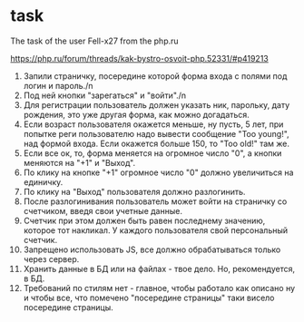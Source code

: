 # task
The task of the user Fell-x27 from the php.ru

https://php.ru/forum/threads/kak-bystro-osvoit-php.52331/#p419213

1) Запили страничку, посередине которой форма входа с полями под логин и пароль./n
2) Под ней кнопки "зарегаться" и "войти"./n
3) Для регистрации пользователь должен указать ник, парольку, дату рождения, это уже другая форма, как можно догадаться.
4) Если возраст пользователя окажется меньше, ну пусть, 5 лет, при попытке реги пользователю надо вывести сообщение "Too young!", над формой входа. Если окажется больше 150, то "Too old!" там же.
5) Если все ок, то, форма меняется на огромное число "0", а кнопки меняются на "+1" и "Выход".
6) По клику на кнопке "+1" огромное число "0" должно увеличиться на единичку.
7) По клику на "Выход" пользователя должно разлогинить.
8) После разлогинивания пользователь может войти на страничку со счетчиком, введя свои учетные данные.
9) Счетчик при этом должен быть равен последнему значению, которое тот накликал. У каждого пользователя свой персональный счетчик.
10) Запрещено использовать JS, все должно обрабатываться только через сервер.
11) Хранить данные в БД или на файлах - твое дело. Но, рекомендуется, в БД.
12) Требований по стилям нет - главное, чтобы работало как описано ну и чтобы все, что помечено "посередине страницы" таки висело посередине страницы.
